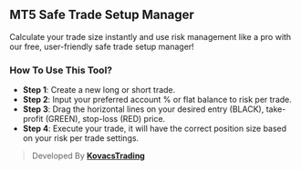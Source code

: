 ## MT5 Safe Trade Setup Manager

Calculate your trade size instantly and use risk management like a pro with our free, user-friendly safe trade setup manager!

### How To Use This Tool?

- **Step 1**: Create a new long or short trade.
- **Step 2**: Input your preferred account % or flat balance to risk per trade.
- **Step 3**: Drag the horizontal lines on your desired entry (BLACK), take-profit (GREEN), stop-loss (RED) price.
- **Step 4**: Execute your trade, it will have the correct position size based on your risk per trade settings.

> Developed By **[KovacsTrading](https://kovacstrading.com/)**
